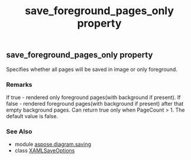 ﻿---
title: save_foreground_pages_only property
second_title: Aspose.Diagram for Python via .NET API References
description: 
type: docs
weight: 70
url: /python-net/aspose.diagram.saving/xamlsaveoptions/save_foreground_pages_only/
is_root: false
---

## save_foreground_pages_only property


Specifies whether all pages will be saved in image or only foreground.
### Remarks 


If true - rendered only foreground pages(with background if present).
If false - rendered foreground pages(with background if present) after that empty background pages.
Can return true only when PageCount > 1.
The default value is false.

### See Also
* module [aspose.diagram.saving](../../)
* class [XAMLSaveOptions](/diagram/python-net/aspose.diagram.saving/xamlsaveoptions)
